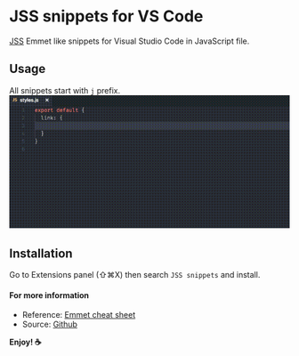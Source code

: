 # JSS snippets for VS Code

[JSS](http://cssinjs.org/) Emmet like snippets for Visual Studio Code in JavaScript file.

## Usage

All snippets start with `j` prefix.
![preview](images/usage.gif)

## Installation

Go to Extensions panel (⇧⌘X) then search `JSS snippets` and install.

#### For more information

- Reference: [Emmet cheat sheet](https://docs.emmet.io/cheat-sheet/)
- Source: [Github](https://github.com/visioncan/vscode-jss-snippets)

**Enjoy! ☕️**
